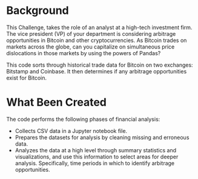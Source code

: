 # Background
This Challenge, takes the role of an analyst at a high-tech investment firm. The vice president (VP) of your department is considering arbitrage opportunities in Bitcoin and other cryptocurrencies. As Bitcoin trades on markets across the globe, can you capitalize on simultaneous price dislocations in those markets by using the powers of Pandas?

This code sorts through historical trade data for Bitcoin on two exchanges: Bitstamp and Coinbase. It then determines if any arbitrage opportunities exist for Bitcoin.

# What Been Created
The code performs the following phases of financial analysis:

+ Collects CSV data in a Jupyter notebook file.
+ Prepares the datasets for analysis by cleaning missing and erroneous data.
+ Analyzes the data at a high level through summary statistics and visualizations, and use this information to select areas for deeper analysis. Specifically, time periods in which to identify arbitrage opportunities.
